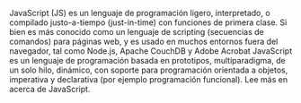 JavaScript (JS) es un lenguaje de programación ligero, 
interpretado, o compilado justo-a-tiempo (just-in-time) con funciones de primera clase. 
Si bien es más conocido como un lenguaje de scripting (secuencias de comandos)
 para páginas web, y es usado en muchos entornos fuera del navegador,
 tal como Node.js, Apache CouchDB y Adobe Acrobat JavaScript 
 es un lenguaje de programación basada en prototipos, 
 multiparadigma, de un solo hilo, dinámico,
  con soporte para programación orientada a objetos,
  imperativa y declarativa (por ejemplo programación funcional). 
  Lee más en acerca de JavaScript.